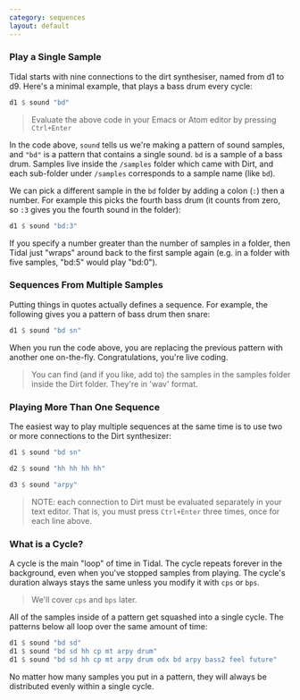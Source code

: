 ```yaml
---
category: sequences
layout: default
---
```


### Play a Single Sample

Tidal starts with nine connections to the dirt synthesiser, named from d1 to d9.
Here's a minimal example, that plays a bass drum every cycle:

~~~haskell
d1 $ sound "bd"
~~~

> Evaluate the above code in your Emacs or Atom editor by pressing `Ctrl+Enter`

In the code above, `sound` tells us we're making a pattern of sound samples, and
`"bd"` is a pattern that contains a single sound. `bd` is a sample of a bass drum.
Samples live inside the `/samples` folder which came with Dirt, and
each sub-folder under `/samples` corresponds to a sample name (like `bd`).

We can pick a different sample in the `bd` folder by adding a colon (`:`) then
a number. For example this picks the fourth bass drum (it counts from zero,
so `:3` gives you the fourth sound in the folder):

~~~haskell
d1 $ sound "bd:3"
~~~

If you specify a number greater than the number of samples in a folder, then
Tidal just "wraps" around back to the first sample again (e.g. in a folder
with five samples, "bd:5" would play "bd:0").

### Sequences From Multiple Samples

Putting things in quotes actually defines a sequence. For example, the following
gives you a pattern of bass drum then snare:

~~~haskell
d1 $ sound "bd sn"
~~~

When you run the code above, you are replacing the previous pattern with another
one on-the-fly. Congratulations, you're live coding.

> You can find (and if you like, add to) the samples in the samples folder
> inside the Dirt folder. They're in 'wav' format.

### Playing More Than One Sequence

The easiest way to play multiple sequences at the same time is to use two or
more connections to the Dirt synthesizer:

~~~haskell
d1 $ sound "bd sn"

d2 $ sound "hh hh hh hh"

d3 $ sound "arpy"
~~~

> NOTE: each connection to Dirt must be evaluated separately in your text editor.
> That is, you must press `Ctrl+Enter` three times, once for each line above.

### What is a Cycle?

A cycle is the main "loop" of time in Tidal. The cycle repeats forever in the
background, even when you've stopped samples from playing. The cycle's duration
always stays the same unless you modify it with `cps` or `bps`.

> We'll cover `cps` and `bps` later.

All of the samples inside of a pattern get squashed into a single cycle.
The patterns below all loop over the same amount of time:

~~~haskell
d1 $ sound "bd sd"
d1 $ sound "bd sd hh cp mt arpy drum"
d1 $ sound "bd sd hh cp mt arpy drum odx bd arpy bass2 feel future"
~~~

No matter how many samples you put in a pattern, they will always be
distributed evenly within a single cycle.
